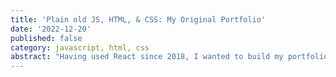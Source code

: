 ```yaml
---
title: 'Plain old JS, HTML, & CSS: My Original Portfolio'
date: '2022-12-20'
published: false
category: javascript, html, css
abstract: "Having used React since 2018, I wanted to build my portfolio page without a framework or library."
---
```

